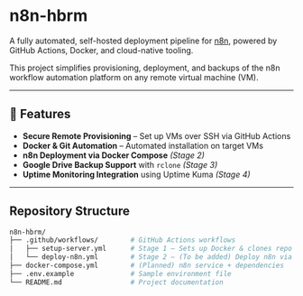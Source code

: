 # n8n-hbrm

A fully automated, self-hosted deployment pipeline for [n8n](https://n8n.io), powered by GitHub Actions, Docker, and cloud-native tooling.

This project simplifies provisioning, deployment, and backups of the n8n workflow automation platform on any remote virtual machine (VM).

---

## 🔧 Features

-  **Secure Remote Provisioning** – Set up VMs over SSH via GitHub Actions
-  **Docker & Git Automation** – Automated installation on target VMs
-  **n8n Deployment via Docker Compose** *(Stage 2)*
-  **Google Drive Backup Support** with `rclone` *(Stage 3)*
-  **Uptime Monitoring Integration** using Uptime Kuma *(Stage 4)*

---

##  Repository Structure

```bash
n8n-hbrm/
├── .github/workflows/        # GitHub Actions workflows
│   ├── setup-server.yml      # Stage 1 – Sets up Docker & clones repo
│   └── deploy-n8n.yml        # Stage 2 – (To be added) Deploy n8n via Docker
├── docker-compose.yml        # (Planned) n8n service + dependencies
├── .env.example              # Sample environment file
└── README.md                 # Project documentation
